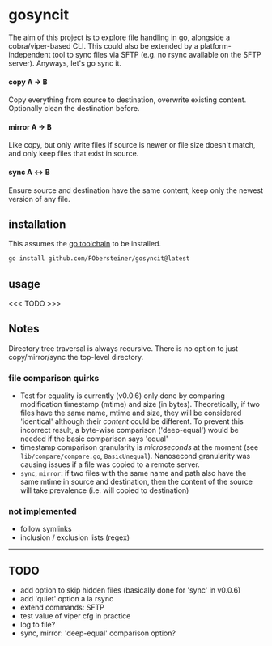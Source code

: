 # gosyncit

The aim of this project is to explore file handling in go, alongside a cobra/viper-based CLI. This could also be extended by a platform-independent tool to sync files via SFTP (e.g. no rsync available on the SFTP server). Anyways, let's go sync it.

#### copy A &#8594; B

Copy everything from source to destination, overwrite existing content. Optionally clean the destination before.

#### mirror A &#8594; B

Like copy, but only write files if source is newer or file size doesn't match, and only keep files that exist in source.

#### sync A &#8596; B

Ensure source and destination have the same content, keep only the newest version of any file.

## installation

This assumes the [go toolchain](https://go.dev) to be installed.

```sh
go install github.com/FObersteiner/gosyncit@latest
```

## usage

<<< TODO >>>

## Notes

Directory tree traversal is always recursive. There is no option to just copy/mirror/sync the top-level directory.

### file comparison quirks

- Test for equality is currently (v0.0.6) only done by comparing modification timestamp (mtime) and size (in bytes). Theoretically, if two files have the same name, mtime and size, they will be considered 'identical' although their _content_ could be different. To prevent this incorrect result, a byte-wise comparison ('deep-equal') would be needed if the basic comparison says 'equal'
- timestamp comparison granularity is _microseconds_ at the moment (see `lib/compare/compare.go`, `BasicUnequal`). Nanosecond granularity was causing issues if a file was copied to a remote server.
- `sync`, `mirror`: if two files with the same name and path also have the same mtime in source and destination, then the content of the source will take prevalence (i.e. will copied to destination)

### not implemented

- follow symlinks
- inclusion / exclusion lists (regex)

---

## TODO

- add option to skip hidden files (basically done for 'sync' in v0.0.6)
- add 'quiet' option a la rsync
- extend commands: SFTP
- test value of viper cfg in practice
- log to file?
- sync, mirror: 'deep-equal' comparison option?
